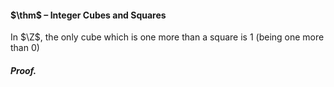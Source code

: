 #### $\thm$ – Integer Cubes and Squares
In $\Z$, the only cube which is one more than a square is $1$ (being one more 
than $0$)

##### *Proof.*
